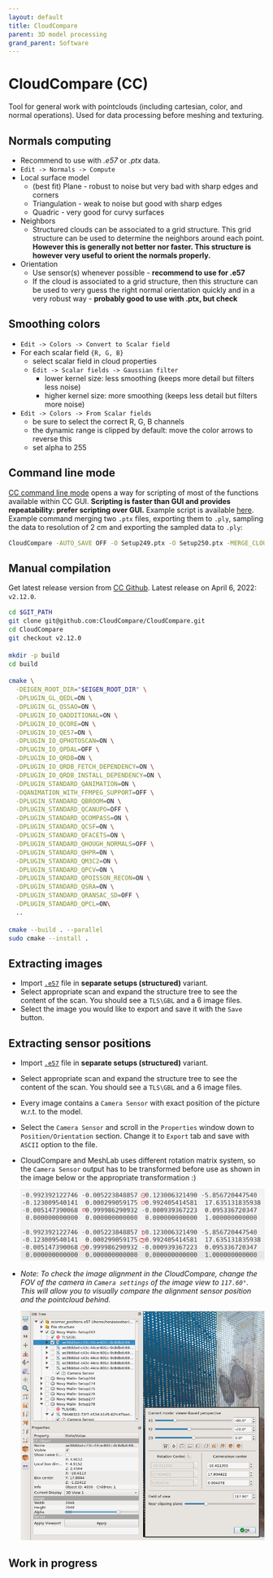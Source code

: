 ```yaml
---
layout: default
title: CloudCompare
parent: 3D model processing
grand_parent: Software
---
```


# CloudCompare (CC)

Tool for general work with pointclouds (including cartesian, color, and normal operations).
Used for data processing before meshing and texturing.

## Normals computing
- Recommend to use with *.e57* or *.ptx* data.
- `Edit -> Normals -> Compute`
- Local surface model
  - (best fit) Plane - robust to noise but very bad with sharp edges and corners
  - Triangulation - weak to noise but good with sharp edges
  - Quadric - very good for curvy surfaces
- Neighbors
  - Structured clouds can be associated to a grid structure. This grid structure can be used to determine the neighbors around each point. **However this is generally not better nor faster. This structure is however very useful to orient the normals properly.**
- Orientation
  - Use sensor(s) whenever possible - **recommend to use for .e57** 
  - If the cloud is associated to a grid structure, then this structure can be used to very guess the right normal orientation quickly and in a very robust way - **probably good to use with .ptx, but check**

## Smoothing colors
- `Edit -> Colors -> Convert to Scalar field`
- For each scalar field `{R, G, B}`
  - select scalar field in cloud properties
  - `Edit -> Scalar fields -> Gaussian filter`
    - lower kernel size: less smoothing (keeps more detail but filters less noise)
    - higher kernel size: more smoothing (keeps less detail but filters more noise)
- `Edit -> Colors -> From Scalar fields`
  - be sure to select the correct R, G, B channels
  - the dynamic range is clipped by default: move the color arrows to reverse this
  - set alpha to 255

## Command line mode
[CC command line mode](https://www.cloudcompare.org/doc/wiki/index.php?title=Command_line_mode) opens a way for scripting of most of the functions available within CC GUI.
**Scripting is faster than GUI and provides repeatability: prefer scripting over GUI.**
Example script is available [here](https://mrs.felk.cvut.cz/gitlab/NAKI/naki_postprocessing/blob/master/scripts/pointclouds/processPtxFiles.sh).
Example command merging two `.ptx` files, exporting them to `.ply`, sampling the data to resolution of 2 cm and exporting the sampled data to `.ply`:
```bash
CloudCompare -AUTO_SAVE OFF -O Setup249.ptx -O Setup250.ptx -MERGE_CLOUDS -C_EXPORT_FMT PLY -SAVE_CLOUDS FILE "merge_raw.ply" -SS SPATIAL 0.02 -SAVE_CLOUDS FILE "merge_raw_sampled_2cm.ply"
```

## Manual compilation
Get latest release version from [CC Github](https://github.com/CloudCompare/CloudCompare/releases).
Latest release on April 6, 2022: `v2.12.0`.

```bash
cd $GIT_PATH
git clone git@github.com:CloudCompare/CloudCompare.git
cd CloudCompare
git checkout v2.12.0

mkdir -p build
cd build

cmake \
  -DEIGEN_ROOT_DIR="$EIGEN_ROOT_DIR" \
  -DPLUGIN_GL_QEDL=ON \
  -DPLUGIN_GL_QSSAO=ON \
  -DPLUGIN_IO_QADDITIONAL=ON \
  -DPLUGIN_IO_QCORE=ON \
  -DPLUGIN_IO_QE57=ON \
  -DPLUGIN_IO_QPHOTOSCAN=ON \
  -DPLUGIN_IO_QPDAL=OFF \
  -DPLUGIN_IO_QRDB=ON \
  -DPLUGIN_IO_QRDB_FETCH_DEPENDENCY=ON \
  -DPLUGIN_IO_QRDB_INSTALL_DEPENDENCY=ON \
  -DPLUGIN_STANDARD_QANIMATION=ON \
  -DQANIMATION_WITH_FFMPEG_SUPPORT=OFF \
  -DPLUGIN_STANDARD_QBROOM=ON \
  -DPLUGIN_STANDARD_QCANUPO=OFF \
  -DPLUGIN_STANDARD_QCOMPASS=ON \
  -DPLUGIN_STANDARD_QCSF=ON \
  -DPLUGIN_STANDARD_QFACETS=ON \
  -DPLUGIN_STANDARD_QHOUGH_NORMALS=OFF \
  -DPLUGIN_STANDARD_QHPR=ON \
  -DPLUGIN_STANDARD_QM3C2=ON \
  -DPLUGIN_STANDARD_QPCV=ON \
  -DPLUGIN_STANDARD_QPOISSON_RECON=ON \
  -DPLUGIN_STANDARD_QSRA=ON \
  -DPLUGIN_STANDARD_QRANSAC_SD=OFF \
  -DPLUGIN_STANDARD_QPCL=ON\
  ..

cmake --build . --parallel
sudo cmake --install .
```

## Extracting images
* Import [`.e57`](https://ctu-mrs.github.io/docs/software/3d_model_processing/leica.html#e57) file in **separate setups (structured)** variant.  
* Select appropriate scan and expand the structure tree to see the content of the scan. You should see a `TLS\GBL` and a 6 image files.
* Select the image you would like to export and save it with the `Save` button.

## Extracting sensor positions
* Import [`.e57`](https://ctu-mrs.github.io/docs/software/3d_model_processing/leica.html#e57) file in **separate setups (structured)** variant.  
* Select appropriate scan and expand the structure tree to see the content of the scan. You should see a `TLS\GBL` and a 6 image files.
* Every image contains a `Camera Sensor` with exact position of the picture w.r.t. to the model.
* Select the `Camera Sensor` and scroll in the `Properties` window down to `Position/Orientation` section. Change it to `Export` tab and save with `ASCII` option to the file.
* CloudCompare and MeshLab uses different rotation matrix system, so the `Camera Sensor` output has to be transformed before use as shown in the image below or the appropriate transformation :)
 
  ![](fig/cc_camera_sensor.png)  

* *Note: To check the image alignment in the CloudCompare, change the FOV of the camera in `Camera settings` of the image view to `117.60°`. This will allow you to visually compare the alignment sensor position and the pointcloud behind.*

  ![](fig/cc_camera_visualization.png)  

## Work in progress
